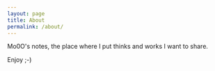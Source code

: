```yaml
---
layout: page
title: About
permalink: /about/
---
```


Mo0O's notes, the place where I put thinks and works I want to share.

Enjoy ;-)
